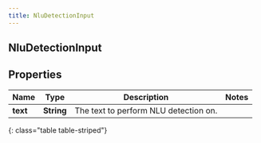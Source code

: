 ```yaml
---
title: NluDetectionInput
---
```

## NluDetectionInput


## Properties

| Name | Type | Description | Notes |
| ------------ | ------------- | ------------- | ------------- |
| **text** | <!----><!---->**String**<!----> | The text to perform NLU detection on. |  |
{: class="table table-striped"}



